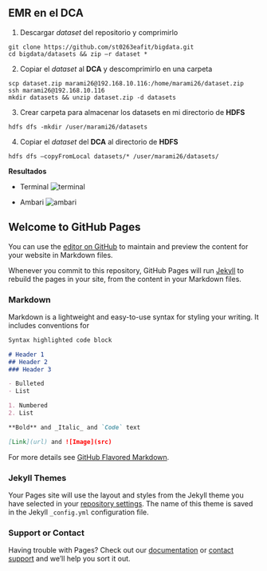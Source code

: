 ## EMR en el DCA

1. Descargar _dataset_ del repositorio y comprimirlo
```
git clone https://github.com/st0263eafit/bigdata.git 
cd bigdata/datasets && zip –r dataset * 
```
2. Copiar el _dataset_ al **DCA** y descomprimirlo en una carpeta
```
scp dataset.zip marami26@192.168.10.116:/home/marami26/dataset.zip 
ssh marami26@192.168.10.116 
mkdir datasets && unzip dataset.zip -d datasets 
```
3. Crear carpeta para almacenar los datasets en mi directorio de **HDFS**
```
hdfs dfs -mkdir /user/marami26/datasets 
```
4. Copiar el _dataset_ del **DCA** al directorio de **HDFS**
```
hdfs dfs –copyFromLocal datasets/* /user/marami26/datasets/ 
```

**Resultados**
* Terminal
![terminal](https://github.com/Mateo-RH/TopicosTelematica-BigDataLab/imagenes/dca/terminal.png)

* Ambari
![ambari](https://github.com/Mateo-RH/TopicosTelematica-BigDataLab/imagenes/dca/ambari.png)

## Welcome to GitHub Pages

You can use the [editor on GitHub](https://github.com/Mateo-RH/TopicosTelematica-BigDataLab/edit/master/index.md) to maintain and preview the content for your website in Markdown files.

Whenever you commit to this repository, GitHub Pages will run [Jekyll](https://jekyllrb.com/) to rebuild the pages in your site, from the content in your Markdown files.

### Markdown

Markdown is a lightweight and easy-to-use syntax for styling your writing. It includes conventions for

```markdown
Syntax highlighted code block

# Header 1
## Header 2
### Header 3

- Bulleted
- List

1. Numbered
2. List

**Bold** and _Italic_ and `Code` text

[Link](url) and ![Image](src)
```

For more details see [GitHub Flavored Markdown](https://guides.github.com/features/mastering-markdown/).

### Jekyll Themes

Your Pages site will use the layout and styles from the Jekyll theme you have selected in your [repository settings](https://github.com/Mateo-RH/TopicosTelematica-BigDataLab/settings). The name of this theme is saved in the Jekyll `_config.yml` configuration file.

### Support or Contact

Having trouble with Pages? Check out our [documentation](https://help.github.com/categories/github-pages-basics/) or [contact support](https://github.com/contact) and we’ll help you sort it out.
